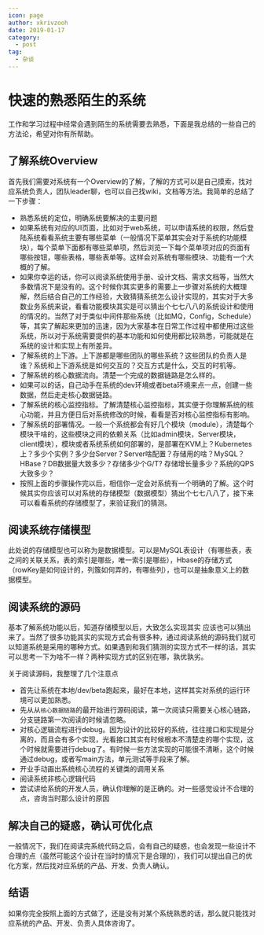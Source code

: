 ```yaml
---
icon: page
author: xkrivzooh
date: 2019-01-17
category:
  - post
tag:
  - 杂谈
---
```


# 快速的熟悉陌生的系统

工作和学习过程中经常会遇到陌生的系统需要去熟悉，下面是我总结的一些自己的方法论，希望对你有所帮助。

## 了解系统Overview

首先我们需要对系统有一个Overview的了解，了解的方式可以是自己摸索，找对应系统负责人，团队leader聊，也可以自己找wiki，文档等方法。我简单的总结了一下步骤：

- 熟悉系统的定位，明确系统要解决的主要问题
- 如果系统有对应的UI页面，比如对于web系统，可以申请系统的权限，然后登陆系统看看系统主要有哪些菜单（一般情况下菜单其实会对于系统的功能模块），每个菜单下面都有哪些菜单项，然后浏览一下每个菜单项对应的页面有哪些按钮，哪些表格，哪些表单等。这样会对系统有哪些模块、功能有一个大概的了解。
- 如果你幸运的话，你可以阅读系统使用手册、设计文档、需求文档等，当然大多数情况下是没有的。这个时候你其实更多的需要上一步骤对系统的大概理解，然后结合自己的工作经验，大致猜猜系统怎么设计实现的，其实对于大多数业务系统来说，看看功能模块其实是可以猜出个七七八八的系统设计和使用的情况的。当然了对于类似中间件那些系统（比如MQ，Config，Schedule）等，其实了解起来更加的迅速，因为大家基本在日常工作过程中都使用过这些系统，所以对于系统需要提供的基本功能和如何使用都比较熟悉，可能就是在系统的设计和实现上有所差异。
- 了解系统的上下游。上下游都是哪些团队的哪些系统？这些团队的负责人是谁？系统和上下游系统是如何交互的？交互方式是什么，交互的时机等。
- 了解系统的核心数据流向。清楚一个完成的数据链路是怎么样的。
- 如果可以的话，自己动手在系统的dev环境或者beta环境来点一点，创建一些数据，然后走走核心数据链路。
- 了解系统的核心监控指标。了解清楚核心监控指标，其实便于你理解系统的核心功能，并且方便日后对系统修改的时候，看看是否对核心监控指标有影响。
- 了解系统的部署情况。一般一个系统都会有好几个模块（module），清楚每个模块干啥的，这些模块之间的依赖关系（比如admin模块，Server模块，client模块），模块或者系统系统如何部署的，是部署在KVM上？Kubernetes上？多少个实例？多少台Server？Server啥配置？存储用的啥？MySQL？HBase？DB数据量大致多少？存储多少个G/T? 存储增长量多少？系统的QPS大致多少？
- 按照上面的步骤操作完以后，相信你一定会对系统有一个明确的了解。这个时候其实你应该可以对系统的存储模型（数据模型）猜出个七七八八了，接下来可以看看系统的存储模型了，来验证我们的猜测。

## 阅读系统存储模型

此处说的存储模型也可以称为是数据模型。可以是MySQL表设计（有哪些表，表之间的关联关系，表的索引是哪些，唯一索引是哪些），Hbase的存储方式（rowKey是如何设计的，列簇如何弄的，有哪些列），也可以是抽象意义上的数据模型。

## 阅读系统的源码

基本了解系统功能以后，知道存储模型以后，大致怎么实现其实 应该也可以猜出来了。当然了很多功能其实的实现方式会有很多种，通过阅读系统的源码我们就可以知道系统是采用的哪种方式。如果遇到和我们猜测的实现方式不一样的话，其实可以思考一下为啥不一样？两种实现方式的区别在哪，孰优孰劣。

关于阅读源码，我整理了几个注意点

- 首先让系统在本地/dev/beta跑起来，最好在本地，这样其实对系统的运行环境可以更加熟悉。
- 先从从`核心数据链路`的最开始进行源码阅读，第一次阅读只需要关心核心链路，分支链路第一次阅读的时候请忽略。
- 对核心逻辑流程进行debug。因为设计的比较好的系统，往往接口和实现是分离的，而且会有多个实现，光看接口其实有时候根本不清楚走的哪个实现，这个时候就需要进行debug了。有时候一些方法实现的可能很不清晰，这个时候通过debug，或者写main方法，单元测试等手段来了解。
-  开业手动画出系统核心流程的关键类的调用关系
- 阅读系统非核心逻辑代码
- 尝试讲给系统的开发人员，确认你理解的是正确的。对一些感觉设计不合理的点，咨询当时那么设计的原因

## 解决自己的疑惑，确认可优化点

一般情况下，我们在阅读完系统代码之后，会有自己的疑惑，也会发现一些设计不合理的点（虽然可能这个设计在当时的情况下是合理的），我们可以提出自己的优化方案，然后找对应系统的产品、开发、负责人确认。

## 结语

如果你完全按照上面的方式做了，还是没有对某个系统熟悉的话，那么就只能找对应系统的产品、开发、负责人具体咨询了。


